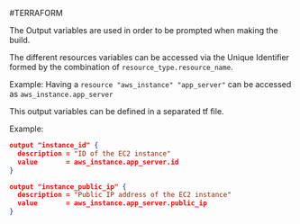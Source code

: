 #TERRAFORM 

The Output variables are used in order to be prompted when making the build. 

The different resources variables can be accessed via the Unique Identifier formed by the combination of `resource_type.resource_name`. 

Example: 
	Having  a `resource "aws_instance" "app_server"` can be accessed as `aws_instance.app_server` 

This output variables can be defined in a separated tf file. 

Example: 

```json
output "instance_id" {
  description = "ID of the EC2 instance"
  value       = aws_instance.app_server.id
}

output "instance_public_ip" {
  description = "Public IP address of the EC2 instance"
  value       = aws_instance.app_server.public_ip
}
```

